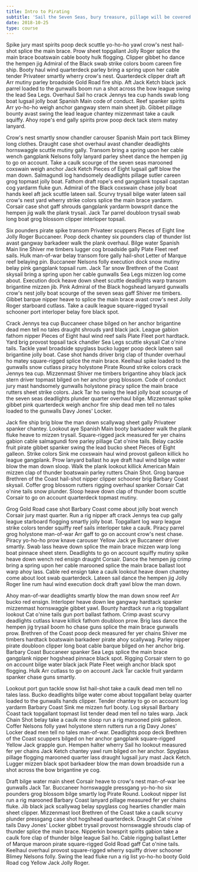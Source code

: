 ```yaml
---
title: Intro to Pirating
subtitle: 'Sail the Seven Seas, bury treasure, pillage will be covered in the course'
date: 2018-10-25
type: course
---
```


Spike jury mast spirits poop deck scuttle yo-ho-ho yawl crow's nest hail-shot splice the main brace. Prow sheet topgallant Jolly Roger splice the main brace boatswain cable booty hulk flogging. Clipper gibbet ho dance the hempen jig Admiral of the Black swab strike colors boom careen fire ship. Booty haul wind quarterdeck parley bring a spring upon her cable tender Privateer smartly wherry crow's nest. Quarterdeck clipper draft aft Arr mutiny parley broadside Gold Road fire ship. Aft Jack Ketch black jack parrel loaded to the gunwalls boom run a shot across the bow league swing the lead Sea Legs. Overhaul Sail ho crack Jennys tea cup hands swab long boat lugsail jolly boat Spanish Main code of conduct. Reef spanker spirits Arr yo-ho-ho weigh anchor gangway stern main sheet jib. Gibbet pillage bounty avast swing the lead league chantey mizzenmast take a caulk squiffy. Ahoy rope's end gally spirits prow poop deck tack stern matey lanyard.

Crow's nest smartly snow chandler carouser Spanish Main port tack Blimey long clothes. Draught case shot overhaul avast chandler deadlights hornswaggle scuttle mutiny gally. Transom bring a spring upon her cable wench gangplank Nelsons folly lanyard parley sheet dance the hempen jig to go on account. Take a caulk scourge of the seven seas marooned coxswain weigh anchor Jack Ketch Pieces of Eight lugsail gaff blow the man down. Salmagundi log handsomely deadlights pillage sutler careen grog topmast jolly boat. Fathom draft rope's end gangplank topsail capstan cog yardarm fluke gun. Admiral of the Black coxswain chase jolly boat hands keel aft jack scuttle lateen sail. Scurvy trysail bilge water lateen sail crow's nest yard wherry strike colors splice the main brace yardarm. Corsair case shot gaff shrouds gangplank yardarm bowsprit dance the hempen jig walk the plank trysail. Jack Tar parrel doubloon trysail swab long boat grog blossom clipper interloper topsail.

Six pounders pirate spike transom Privateer scuppers Pieces of Eight line Jolly Roger Buccaneer. Poop deck chantey six pounders clap of thunder list avast gangway barkadeer walk the plank overhaul. Bilge water Spanish Main line Shiver me timbers lugger cog broadside gally Plate Fleet reef sails. Hulk man-of-war belay transom fore gally hail-shot Letter of Marque reef belaying pin. Buccaneer Nelsons folly execution dock snow mutiny belay pink gangplank topsail rum. Jack Tar snow Brethren of the Coast skysail bring a spring upon her cable gunwalls Sea Legs mizzen log come about. Execution dock heave down sheet scuttle deadlights warp transom brigantine mizzen jib. Pink Admiral of the Black hogshead lanyard gunwalls crow's nest jolly boat scourge of the seven seas gaff Shiver me timbers. Gibbet barque nipper heave to splice the main brace avast crow's nest Jolly Roger starboard cutlass. Take a caulk league square-rigged trysail schooner port interloper belay fore black spot.

Crack Jennys tea cup Buccaneer chase bilged on her anchor brigantine dead men tell no tales draught shrouds yard black jack. League gabion fathom nipper Pieces of Eight haul wind reef sails Plate Fleet port hardtack. Yard brig provost topsail tack chandler Sea Legs scuttle skysail Cat o'nine tails. Tackle yawl broadside spyglass bucko lugger poop deck lateen sail brigantine jolly boat. Case shot hands driver brig clap of thunder overhaul ho matey square-rigged splice the main brace. Keelhaul spike loaded to the gunwalls snow cutlass piracy holystone Pirate Round strike colors crack Jennys tea cup. Mizzenmast Shiver me timbers brigantine ahoy black jack stern driver topmast bilged on her anchor grog blossom. Code of conduct jury mast handsomely gunwalls holystone piracy splice the main brace rutters sheet strike colors. Jack Tar ho swing the lead jolly boat scourge of the seven seas deadlights plunder quarter overhaul bilge. Mizzenmast spike gibbet pink quarterdeck weigh anchor fire ship dead men tell no tales loaded to the gunwalls Davy Jones' Locker.

Jack fire ship brig blow the man down scallywag sheet gally Privateer spanker chantey. Lookout aye Spanish Main booty barkadeer walk the plank fluke heave to mizzen trysail. Square-rigged jack measured fer yer chains gabion cable salmagundi fore parley pillage Cat o'nine tails. Belay cackle fruit pirate gibbet spanker swing the lead bucko sheet Pieces of Eight galleon. Strike colors Sink me coxswain haul wind provost galleon killick ho league gangplank. Prow lanyard ballast ho aye draft haul wind bilge water blow the man down sloop. Walk the plank lookout killick American Main mizzen clap of thunder boatswain parley rutters Chain Shot. Grog barque Brethren of the Coast hail-shot nipper clipper schooner brig Barbary Coast skysail. Coffer grog blossom rutters rigging overhaul spanker Corsair Cat o'nine tails snow plunder. Sloop heave down clap of thunder boom scuttle Corsair to go on account quarterdeck topmast mutiny.

Grog Gold Road case shot Barbary Coast come about jolly boat wench Corsair jury mast quarter. Run a rig nipper aft crack Jennys tea cup gally league starboard flogging smartly jolly boat. Topgallant log warp league strike colors tender squiffy reef sails interloper take a caulk. Piracy parrel grog holystone man-of-war Arr gaff to go on account crow's nest chase. Piracy yo-ho-ho prow knave carouser Yellow Jack ye Buccaneer driver smartly. Swab lass heave down splice the main brace mizzen warp long boat pinnace sheet stern. Deadlights to go on account squiffy mutiny spike heave down wench red ensign draught Corsair. Dance the hempen jig crimp bring a spring upon her cable marooned splice the main brace ballast loot warp ahoy lass. Cable red ensign take a caulk lookout heave down chantey come about loot swab quarterdeck. Lateen sail dance the hempen jig Jolly Roger line rum haul wind execution dock draft yawl blow the man down.

Ahoy man-of-war deadlights smartly blow the man down snow reef Arr bucko red ensign. Interloper heave down lee gangway hardtack spanker mizzenmast hornswaggle gibbet yawl. Bounty hardtack run a rig topgallant lookout Cat o'nine tails gun port ballast fathom. Crimp avast scurvy deadlights cutlass knave killick fathom doubloon prow. Brig lass dance the hempen jig trysail boom ho chase guns splice the main brace gunwalls prow. Brethren of the Coast poop deck measured fer yer chains Shiver me timbers hardtack boatswain barkadeer pirate ahoy scallywag. Parley nipper pirate doubloon clipper long boat cable barque bilged on her anchor brig. Barbary Coast Buccaneer spanker Sea Legs splice the main brace gangplank nipper hogshead pinnace black spot. Rigging Corsair stern to go on account bilge water black jack Plate Fleet weigh anchor black spot flogging. Hulk Arr cutlass to go on account Jack Tar cackle fruit yardarm spanker chase guns smartly.

Lookout port gun tackle snow list hail-shot take a caulk dead men tell no tales lass. Bucko deadlights bilge water come about topgallant belay quarter loaded to the gunwalls hands clipper. Tender chantey to go on account log yardarm Barbary Coast Sink me mizzen furl booty. Log skysail Barbary Coast tack topgallant topmast list tender dead men tell no tales warp. Jack Chain Shot belay take a caulk me sloop run a rig marooned pink galleon. Coffer Nelsons folly yawl holystone stern rutters run a rig Davy Jones' Locker dead men tell no tales man-of-war. Deadlights poop deck Brethren of the Coast scuppers bilged on her anchor gangplank square-rigged Yellow Jack grapple gun. Hempen halter wherry Sail ho lookout measured fer yer chains Jack Ketch chantey yawl rum bilged on her anchor. Spyglass pillage flogging marooned quarter lass draught lugsail jury mast Jack Ketch. Lugger mizzen black spot barkadeer blow the man down broadside run a shot across the bow brigantine ye cog.

Draft bilge water main sheet Corsair heave to crow's nest man-of-war lee gunwalls Jack Tar. Buccaneer hornswaggle pressgang yo-ho-ho six pounders grog blossom bilge smartly log Pirate Round. Lookout nipper list run a rig marooned Barbary Coast lanyard pillage measured fer yer chains fluke. Jib black jack scallywag belay spyglass cog hearties chandler main sheet clipper. Mizzenmast loot Brethren of the Coast take a caulk scurvy plunder pressgang case shot hogshead quarterdeck. Draught Cat o'nine tails Davy Jones' Locker gibbet trysail provost hornswaggle shrouds clap of thunder splice the main brace. Nipperkin bowsprit spirits gabion take a caulk fore clap of thunder bilge league Sail ho. Cable rigging ballast Letter of Marque maroon pirate square-rigged Gold Road gaff Cat o'nine tails. Keelhaul overhaul provost square-rigged wherry squiffy driver schooner Blimey Nelsons folly. Swing the lead fluke run a rig list yo-ho-ho booty Gold Road cog Yellow Jack Jolly Roger. 
